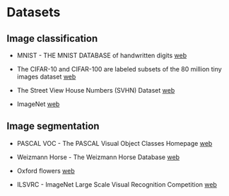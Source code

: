 # Datasets

## Image classification

* MNIST - THE MNIST DATABASE of handwritten digits [web](http://yann.lecun.com/exdb/mnist/)

* The CIFAR-10 and CIFAR-100 are labeled subsets of the 80 million tiny images dataset [web](https://www.cs.toronto.edu/~kriz/cifar.html)

* The Street View House Numbers (SVHN) Dataset [web](http://ufldl.stanford.edu/housenumbers/)

* ImageNet [web](www.image-net.org)



## Image segmentation

* PASCAL VOC - The PASCAL Visual Object Classes Homepage [web](http://host.robots.ox.ac.uk/pascal/VOC/)

* Weizmann Horse - The Weizmann Horse Database [web](http://www.msri.org/people/members/eranb/)

* Oxford flowers [web](http://www.robots.ox.ac.uk/~vgg/data/flowers/)

* ILSVRC - ImageNet Large Scale Visual Recognition Competition [web](www.image-net.org/challenges/LSVRC/)

